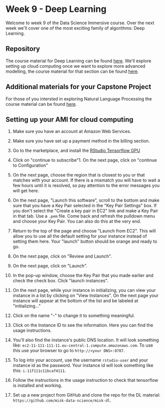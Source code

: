 # Week 9 - Deep Learning

Welcome to week 9 of the Data Science Immersive course. Over the next week we'll cover one of the most exciting family of algorithms: Deep Learning.

## Repository

The course material for Deep Learning can be found [here](https://github.com/misk-data-science/misk-dl). We'll explore setting up cloud computing once we want to explore more advanced modelling, the course material for that section can be found [here](http://scavetta.academy/misk/mlops/0_main.html). 

## Additional materials for your Capstone Project

For those of you intersted in exploring Natural Language Processing the course material can be found [here](http://scavetta.academy/misk/nlp/0_main.html).

## Setting up your AMI for cloud computing


1. Make sure you have an account at Amazon Web Services.

1. Make sure you have set up a payment method in the billing section.

1. Go to the marketplace, and install the [RStudio Tensorflow GPU](https://aws.amazon.com/marketplace/pp/B0785SXYB2?ref_=srh_res_product_title)

1. Click on "continue to subscribe"1. On the next page, click on "continue to Configuration"

1. On the next page, choose the region that is closest to you or that matches with your account. If there is a mismatch you will have to wait a few hours until it is resolved, so pay attention to the error messages you will get here.
1. On the next page, "Launch this software", scroll to the bottom and make sure that you have a Key Pair selected in the "Key Pair Settings" box. If you don't select the "Create a key pair in EC2" link and make a Key Pair in that tab. Use a `.pem` file. Come back and refresh the pulldown menu and choose your Key Pair. You can also do this at the very end.

1. Return to the top of the page and choose "Launch from EC2". This will allow you to use all the default setting for your instance instead of setting them here. Your "launch" button should be orange and ready to go.

1. On the next page, click on "Review and Launch".
1. On the next page, click on "Launch".

1. In the pop-up window, choose the Key Pair that you made earlier and check the check box. Click "launch instances".

1. On the next page, while your instance in initializing, you can view your instance in a list by clicking on "View Instances". On the next page your instance will appear at the bottom of the list and be labeled at "initializing..."

1. Click on the name "-" to change it to something meaningful.

1. Click on the Instance ID to see the information. Here you can find the usage instructions. 

1. You'll also find the instance's public DNS location. It will look something like: `ec2-11-111-111-11.eu-central-1.compute.amazonaws.com`. To use this use your browser to go to `http://<your DNS>:8787`. 

1. To log into your account, use the username `rstudio-user` and your instance id as the password. Your instance id will look something like this: `i-11f111c11bcaf4111`.

1. Follow the instructions in the usage instruction to check that tensorflow is installed and working. 

1. Set up a new project from GitHub and clone the repo for the DL material: `https://github.com/misk-data-science/misk-dl`.
